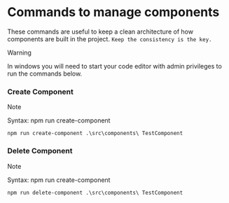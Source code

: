 # Commands to manage components

These commands are useful to keep a clean architecture of how components are built in the project. `Keep the consistency is the key.`

> [!WARNING]
> In windows you will need to start your code editor with admin privileges to run the commands below.

### Create Component

> [!NOTE]
> Syntax: npm run create-component <component-path> <component-name>

`npm run create-component .\src\components\ TestComponent`

### Delete Component
> [!NOTE]
> Syntax: npm run create-component <component-path> <component-name>

`npm run delete-component .\src\components\ TestComponent`